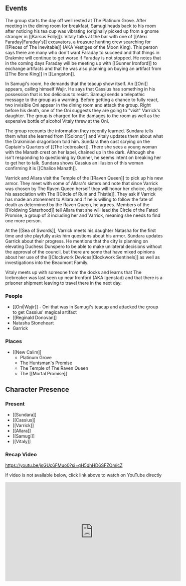 ## Events
The group starts the day off well rested at The Platinum Grove. After meeting in the dining room for breakfast, Samugi heads back to his room after noticing his tea cup was vibrating (originally picked up from a gnome stranger in [[Karsus Folly]]). Vitaly talks at the bar with one of [[Alexi Faraday|Faraday's]] excavators, a treasure hunting crew searching for [[Pieces of The Inevitable]] (AKA Vestiges of the Moon King). This person says there are many who don't want Faraday to succeed and that things in Drakmire will continue to get worse if Faraday is not stopped. He notes that in the coming days Faraday will be meeting up with [[Gunner Ironford]] to exchange artifacts and that he was also planning on buying an artifact from [[The Bone King]] in [[Langston]].

In Samugi's room, he demands that the teacup show itself. An [[Oni]] appears, calling himself Wajir. He says that Cassius has something in his possession that is too delicious to resist. Samugi sends a telepathic message to the group as a warning. Before getting a chance to fully react, two invisible Oni appear in the dining room and attack the group. Right before his death, one of the Oni suggests they are going to "visit" Varrick's daughter. The group is charged for the damages to the room as well as the expensive bottle of alcohol Vitaly threw at the Oni.

The group recounts the information they recently learned. Sundara tells them what she learned from [[Solonor]] and Vitaly updates them about what the Drakmirian dragonborn told him. Sundara then cast scrying on the Captain's Quarters of [[The Icebreaker]]. There she sees a young woman with the Manath crest on her lapel, chained up in the dark. Although she isn't responding to questioning by Gunner, he seems intent on breaking her to get her to talk. Sundara shows Cassius an illusion of this woman confirming it is [[Chalice Manath]]. 

Varrick and Allara visit the Temple of the [[Raven Queen]] to pick up his new armor. They meet with some of Allara's sisters and note that since Varrick was chosen by The Raven Queen herself they will honor her choice, despite his association with The [[Circle of Ruin and Thistle]]. They ask if Varrick has made an atonement to Allara and if he is willing to follow the fate of death as determined by the Raven Queen, he agrees. Members of the [[Voidwing Sisterhood]] tell Allara that she will lead the Circle of the Fated Promise, a group of 3 including her and Varrick, meaning she needs to find one more person.

At the [[Sea of Swords]], Varrick meets his daughter Natasha for the first time and she playfully asks him questions about his armor. Sundara updates Garrick about their progress. He mentions that the city is planning on elevating Duchess Dunspero to be able to make unilateral decisions without the approval of the council, but there are some that have mixed opinions about her use of the [[Clockwork Devices|Clockwork Sentinels]] as well as investigations into the Beaumont Family. 

Vitaly meets up with someone from the docks and learns that The Icebreaker was last seen up near Ironford (AKA Igenstad) and that there is a prisoner shipment leaving to travel there in the next day.


### People
- [[Oni|Wajir]] - Oni that was in Samugi's teacup and attacked the group to get Cassius' magical artifact 
- [[Reginald Donovan]] 
- Natasha Stoneheart 
- Garrick 

### Places 
- [[New Calim]] 
	- Platinum Grove
	- The Huntsman's Promise
	- The Temple of The Raven Queen
	- The [[Mortal Promise]] 

## Character Presence 
### Present
- [[Sundara]] 
- [[Cassius]] 
- [[Varrick]] 
- [[Allara]] 
- [[Samugi]] 
- [[Vitaly]] 

### Recap Video
https://youtu.be/jsGUc6FMuo0?si=qH5dhHD6SFZOmicZ

If video is not available below, click link above to watch on YouTube directly

<iframe width="560" height="315" src="https://www.youtube.com/embed/jsGUc6FMuo0?si=qH5dhHD6SFZOmicZ" title="YouTube video player" frameborder="0" allow="accelerometer; autoplay; clipboard-write; encrypted-media; gyroscope; picture-in-picture; web-share" referrerpolicy="strict-origin-when-cross-origin" allowfullscreen></iframe> 